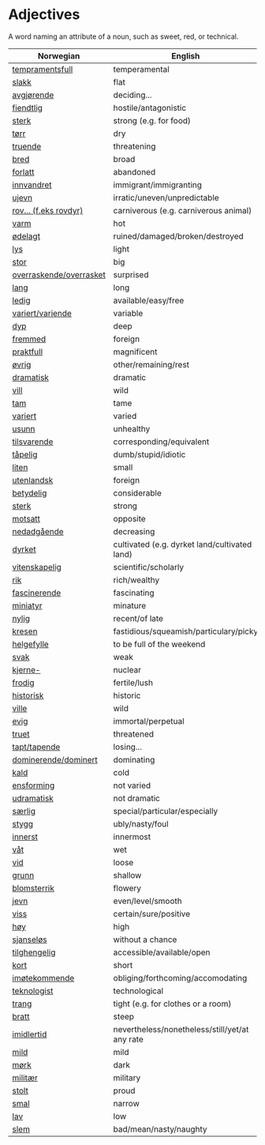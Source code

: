 # Adjectives

A word naming an attribute of a noun, such as sweet, red, or technical.

| Norwegian | English |
| --- | --- |
| [tempramentsfull](https://www.ordnett.no/search?language=no&phrase=tempramentsfull) | temperamental |
| [slakk](https://www.ordnett.no/search?language=no&phrase=slakk) | flat |
| [avgjørende](https://www.ordnett.no/search?language=no&phrase=avgjørende) | deciding... |
| [fiendtlig](https://www.ordnett.no/search?language=no&phrase=fiendtlig) | hostile/antagonistic |
| [sterk](https://www.ordnett.no/search?language=no&phrase=sterk) | strong (e.g. for food) |
| [tørr](https://www.ordnett.no/search?language=no&phrase=tørr) | dry |
| [truende](https://www.ordnett.no/search?language=no&phrase=truende) | threatening |
| [bred](https://www.ordnett.no/search?language=no&phrase=bred) | broad |
| [forlatt](https://www.ordnett.no/search?language=no&phrase=forlatt) | abandoned |
| [innvandret](https://www.ordnett.no/search?language=no&phrase=innvandret) | immigrant/immigranting |
| [ujevn](https://www.ordnett.no/search?language=no&phrase=ujevn) | irratic/uneven/unpredictable |
| [rov... (f.eks rovdyr)](https://www.ordnett.no/search?language=no&phrase=rov...%20(f.eks%20rovdyr)) | carniverous (e.g. carniverous animal) |
| [varm](https://www.ordnett.no/search?language=no&phrase=varm) | hot |
| [ødelagt](https://www.ordnett.no/search?language=no&phrase=ødelagt) | ruined/damaged/broken/destroyed |
| [lys](https://www.ordnett.no/search?language=no&phrase=lys) | light |
| [stor](https://www.ordnett.no/search?language=no&phrase=stor) | big |
| [overraskende/overrasket](https://www.ordnett.no/search?language=no&phrase=overraskende/overrasket) | surprised |
| [lang](https://www.ordnett.no/search?language=no&phrase=lang) | long |
| [ledig](https://www.ordnett.no/search?language=no&phrase=ledig) | available/easy/free |
| [variert/variende](https://www.ordnett.no/search?language=no&phrase=variert/variende) | variable |
| [dyp](https://www.ordnett.no/search?language=no&phrase=dyp) | deep |
| [fremmed](https://www.ordnett.no/search?language=no&phrase=fremmed) | foreign |
| [praktfull](https://www.ordnett.no/search?language=no&phrase=praktfull) | magnificent |
| [øvrig](https://www.ordnett.no/search?language=no&phrase=øvrig) | other/remaining/rest |
| [dramatisk](https://www.ordnett.no/search?language=no&phrase=dramatisk) | dramatic |
| [vill](https://www.ordnett.no/search?language=no&phrase=vill) | wild |
| [tam](https://www.ordnett.no/search?language=no&phrase=tam) | tame |
| [variert](https://www.ordnett.no/search?language=no&phrase=variert) | varied |
| [usunn](https://www.ordnett.no/search?language=no&phrase=usunn) | unhealthy |
| [tilsvarende](https://www.ordnett.no/search?language=no&phrase=tilsvarende) | corresponding/equivalent |
| [tåpelig](https://www.ordnett.no/search?language=no&phrase=tåpelig) | dumb/stupid/idiotic |
| [liten](https://www.ordnett.no/search?language=no&phrase=liten) | small |
| [utenlandsk](https://www.ordnett.no/search?language=no&phrase=utenlandsk) | foreign |
| [betydelig](https://www.ordnett.no/search?language=no&phrase=betydelig) | considerable |
| [sterk](https://www.ordnett.no/search?language=no&phrase=sterk) | strong |
| [motsatt](https://www.ordnett.no/search?language=no&phrase=motsatt) | opposite |
| [nedadgående](https://www.ordnett.no/search?language=no&phrase=nedadgående) | decreasing |
| [dyrket](https://www.ordnett.no/search?language=no&phrase=dyrket) | cultivated (e.g. dyrket land/cultivated land) |
| [vitenskapelig](https://www.ordnett.no/search?language=no&phrase=vitenskapelig) | scientific/scholarly |
| [rik](https://www.ordnett.no/search?language=no&phrase=rik) | rich/wealthy |
| [fascinerende](https://www.ordnett.no/search?language=no&phrase=fascinerende) | fascinating |
| [miniatyr](https://www.ordnett.no/search?language=no&phrase=miniatyr) | minature |
| [nylig](https://www.ordnett.no/search?language=no&phrase=nylig) | recent/of late |
| [kresen](https://www.ordnett.no/search?language=no&phrase=kresen) | fastidious/squeamish/particulary/picky |
| [helgefylle](https://www.ordnett.no/search?language=no&phrase=helgefylle) | to be full of the weekend |
| [svak](https://www.ordnett.no/search?language=no&phrase=svak) | weak |
| [kjerne-](https://www.ordnett.no/search?language=no&phrase=kjerne-) | nuclear |
| [frodig](https://www.ordnett.no/search?language=no&phrase=frodig) | fertile/lush |
| [historisk](https://www.ordnett.no/search?language=no&phrase=historisk) | historic |
| [ville](https://www.ordnett.no/search?language=no&phrase=ville) | wild |
| [evig](https://www.ordnett.no/search?language=no&phrase=evig) | immortal/perpetual |
| [truet](https://www.ordnett.no/search?language=no&phrase=truet) | threatened |
| [tapt/tapende](https://www.ordnett.no/search?language=no&phrase=tapt/tapende) | losing... |
| [dominerende/dominert](https://www.ordnett.no/search?language=no&phrase=dominerende/dominert) | dominating |
| [kald](https://www.ordnett.no/search?language=no&phrase=kald) | cold |
| [ensforming](https://www.ordnett.no/search?language=no&phrase=ensforming) | not varied |
| [udramatisk](https://www.ordnett.no/search?language=no&phrase=udramatisk) | not dramatic |
| [særlig](https://www.ordnett.no/search?language=no&phrase=særlig) | special/particular/especially |
| [stygg](https://www.ordnett.no/search?language=no&phrase=stygg) | ubly/nasty/foul |
| [innerst](https://www.ordnett.no/search?language=no&phrase=innerst) | innermost |
| [våt](https://www.ordnett.no/search?language=no&phrase=våt) | wet |
| [vid](https://www.ordnett.no/search?language=no&phrase=vid) | loose |
| [grunn](https://www.ordnett.no/search?language=no&phrase=grunn) | shallow |
| [blomsterrik](https://www.ordnett.no/search?language=no&phrase=blomsterrik) | flowery |
| [jevn](https://www.ordnett.no/search?language=no&phrase=jevn) | even/level/smooth |
| [viss](https://www.ordnett.no/search?language=no&phrase=viss) | certain/sure/positive |
| [høy](https://www.ordnett.no/search?language=no&phrase=høy) | high |
| [sjanseløs](https://www.ordnett.no/search?language=no&phrase=sjanseløs) | without a chance |
| [tilghengelig](https://www.ordnett.no/search?language=no&phrase=tilghengelig) | accessible/available/open |
| [kort](https://www.ordnett.no/search?language=no&phrase=kort) | short |
| [imøtekommende](https://www.ordnett.no/search?language=no&phrase=imøtekommende) | obliging/forthcoming/accomodating |
| [teknologist](https://www.ordnett.no/search?language=no&phrase=teknologist) | technological |
| [trang](https://www.ordnett.no/search?language=no&phrase=trang) | tight (e.g. for clothes or a room) |
| [bratt](https://www.ordnett.no/search?language=no&phrase=bratt) | steep |
| [imidlertid](https://www.ordnett.no/search?language=no&phrase=imidlertid) | nevertheless/nonetheless/still/yet/at any rate |
| [mild](https://www.ordnett.no/search?language=no&phrase=mild) | mild |
| [mørk](https://www.ordnett.no/search?language=no&phrase=mørk) | dark |
| [militær](https://www.ordnett.no/search?language=no&phrase=militær) | military |
| [stolt](https://www.ordnett.no/search?language=no&phrase=stolt) | proud |
| [smal](https://www.ordnett.no/search?language=no&phrase=smal) | narrow |
| [lav](https://www.ordnett.no/search?language=no&phrase=lav) | low |
| [slem](https://www.ordnett.no/search?language=no&phrase=slem) | bad/mean/nasty/naughty |

